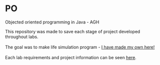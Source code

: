 # PO
Objected oriented programming in Java - AGH

This repository was made to save each stage of project developed throughout labs. <br><br>
The goal was to make life simulation program - [I have made my own here!](https://github.com/mamikula/OOP-project) <br><br>
Each lab requirements and project information can be seen [here](https://github.com/apohllo/obiektowe-lab).
